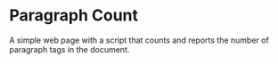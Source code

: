 # Paragraph Count

A simple web page with a script that counts and reports the number of paragraph tags in the document.